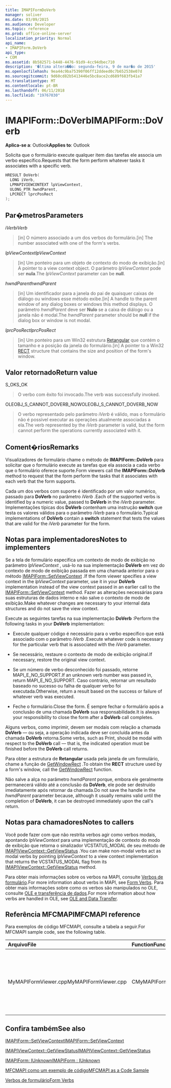 ```yaml
---
title: IMAPIFormDoVerb
manager: soliver
ms.date: 03/09/2015
ms.audience: Developer
ms.topic: reference
ms.prod: office-online-server
localization_priority: Normal
api_name:
- IMAPIForm.DoVerb
api_type:
- COM
ms.assetid: 8b582571-b448-4476-91d9-4cc94dbec710
description: '�ltima altera��o: segunda-feira, 9 de mar�o de 2015'
ms.openlocfilehash: 9ea44c9ba75390f06ff12ddeed0c7b652538e07d
ms.sourcegitcommit: 9d60cd82b5413446e5bc8ace2cd689f683fb41a7
ms.translationtype: MT
ms.contentlocale: pt-BR
ms.lasthandoff: 06/11/2018
ms.locfileid: "19767030"
---
```

# <a name="imapiformdoverb"></a><span data-ttu-id="b4ab6-103">IMAPIForm::DoVerb</span><span class="sxs-lookup"><span data-stu-id="b4ab6-103">IMAPIForm::DoVerb</span></span>

  
  
<span data-ttu-id="b4ab6-104">**Aplica-se a**: Outlook</span><span class="sxs-lookup"><span data-stu-id="b4ab6-104">**Applies to**: Outlook</span></span> 
  
<span data-ttu-id="b4ab6-105">Solicita que o formulário execute qualquer item das tarefas ele associa um verbo específico.</span><span class="sxs-lookup"><span data-stu-id="b4ab6-105">Requests that the form perform whatever tasks it associates with a specific verb.</span></span>
  
```cpp
HRESULT DoVerb(
  LONG iVerb,
  LPMAPIVIEWCONTEXT lpViewContext,
  ULONG_PTR hwndParent,
  LPCRECT lprcPosRect
);
```

## <a name="parameters"></a><span data-ttu-id="b4ab6-106">Par�metros</span><span class="sxs-lookup"><span data-stu-id="b4ab6-106">Parameters</span></span>

 <span data-ttu-id="b4ab6-107">_iVerb_</span><span class="sxs-lookup"><span data-stu-id="b4ab6-107">_iVerb_</span></span>
  
> <span data-ttu-id="b4ab6-108">[in] O número associado a um dos verbos do formulário.</span><span class="sxs-lookup"><span data-stu-id="b4ab6-108">[in] The number associated with one of the form's verbs.</span></span>
    
 <span data-ttu-id="b4ab6-109">_lpViewContext_</span><span class="sxs-lookup"><span data-stu-id="b4ab6-109">_lpViewContext_</span></span>
  
> <span data-ttu-id="b4ab6-110">[in] Um ponteiro para um objeto de contexto do modo de exibição.</span><span class="sxs-lookup"><span data-stu-id="b4ab6-110">[in] A pointer to a view context object.</span></span> <span data-ttu-id="b4ab6-111">O parâmetro _lpViewContext_ pode ser **nula**.</span><span class="sxs-lookup"><span data-stu-id="b4ab6-111">The  _lpViewContext_ parameter can be **null**.</span></span>
    
 <span data-ttu-id="b4ab6-112">_hwndParent_</span><span class="sxs-lookup"><span data-stu-id="b4ab6-112">_hwndParent_</span></span>
  
> <span data-ttu-id="b4ab6-113">[in] Um identificador para a janela do pai de quaisquer caixas de diálogo ou windows esse método exibe.</span><span class="sxs-lookup"><span data-stu-id="b4ab6-113">[in] A handle to the parent window of any dialog boxes or windows this method displays.</span></span> <span data-ttu-id="b4ab6-114">O parâmetro _hwndParent_ deve ser **Nulo** se a caixa de diálogo ou a janela não é modal.</span><span class="sxs-lookup"><span data-stu-id="b4ab6-114">The  _hwndParent_ parameter should be **null** if the dialog box or window is not modal.</span></span> 
    
 <span data-ttu-id="b4ab6-115">_lprcPosRect_</span><span class="sxs-lookup"><span data-stu-id="b4ab6-115">_lprcPosRect_</span></span>
  
> <span data-ttu-id="b4ab6-116">[in] Um ponteiro para um Win32 estrutura [Retangular](http://msdn.microsoft.com/pt-br/library/dd162897%28VS.85%29.aspx) que contém o tamanho e a posição da janela do formulário.</span><span class="sxs-lookup"><span data-stu-id="b4ab6-116">[in] A pointer to a Win32 [RECT](http://msdn.microsoft.com/pt-br/library/dd162897%28VS.85%29.aspx) structure that contains the size and position of the form's window.</span></span> 
    
## <a name="return-value"></a><span data-ttu-id="b4ab6-117">Valor retornado</span><span class="sxs-lookup"><span data-stu-id="b4ab6-117">Return value</span></span>

<span data-ttu-id="b4ab6-118">S_OK</span><span class="sxs-lookup"><span data-stu-id="b4ab6-118">S_OK</span></span> 
  
> <span data-ttu-id="b4ab6-119">O verbo com êxito foi invocado.</span><span class="sxs-lookup"><span data-stu-id="b4ab6-119">The verb was successfully invoked.</span></span>
    
<span data-ttu-id="b4ab6-120">OLEOBJ_S_CANNOT_DOVERB_NOW</span><span class="sxs-lookup"><span data-stu-id="b4ab6-120">OLEOBJ_S_CANNOT_DOVERB_NOW</span></span> 
  
> <span data-ttu-id="b4ab6-121">O verbo representado pelo parâmetro _iVerb_ é válido, mas o formulário não é possível executar as operações atualmente associadas a ela.</span><span class="sxs-lookup"><span data-stu-id="b4ab6-121">The verb represented by the  _iVerb_ parameter is valid, but the form cannot perform the operations currently associated with it.</span></span> 
    
## <a name="remarks"></a><span data-ttu-id="b4ab6-122">Coment�rios</span><span class="sxs-lookup"><span data-stu-id="b4ab6-122">Remarks</span></span>

<span data-ttu-id="b4ab6-123">Visualizadores de formulário chame o método de **IMAPIForm::DoVerb** para solicitar que o formulário execute as tarefas que ela associa a cada verbo que o formulário oferece suporte.</span><span class="sxs-lookup"><span data-stu-id="b4ab6-123">Form viewers call the **IMAPIForm::DoVerb** method to request that the form perform the tasks that it associates with each verb that the form supports.</span></span> 
  
<span data-ttu-id="b4ab6-124">Cada um dos verbos com suporte é identificado por um valor numérico, passado para **DoVerb** no parâmetro _iVerb_ .</span><span class="sxs-lookup"><span data-stu-id="b4ab6-124">Each of the supported verbs is identified by a numeric value, passed to **DoVerb** in the  _iVerb_ parameter.</span></span> <span data-ttu-id="b4ab6-125">Implementações típicas dos **DoVerb** contenham uma instrução **switch** que testa os valores válidos para o parâmetro _iVerb_ para o formulário.</span><span class="sxs-lookup"><span data-stu-id="b4ab6-125">Typical implementations of **DoVerb** contain a **switch** statement that tests the values that are valid for the  _iVerb_ parameter for the form.</span></span> 
  
## <a name="notes-to-implementers"></a><span data-ttu-id="b4ab6-126">Notas para implementadores</span><span class="sxs-lookup"><span data-stu-id="b4ab6-126">Notes to implementers</span></span>

<span data-ttu-id="b4ab6-127">Se a tela de formulário especifica um contexto de modo de exibição no parâmetro _lpViewContext_ , usá-lo na sua implementação **DoVerb** em vez do contexto de modo de exibição passada em uma chamada anterior para o método [IMAPIForm::SetViewContext](imapiform-setviewcontext.md) .</span><span class="sxs-lookup"><span data-stu-id="b4ab6-127">If the form viewer specifies a view context in the  _lpViewContext_ parameter, use it in your **DoVerb** implementation instead of the view context passed in an earlier call to the [IMAPIForm::SetViewContext](imapiform-setviewcontext.md) method.</span></span> <span data-ttu-id="b4ab6-128">Fazer as alterações necessárias para suas estruturas de dados interno e não salve o contexto de modo de exibição.</span><span class="sxs-lookup"><span data-stu-id="b4ab6-128">Make whatever changes are necessary to your internal data structures and do not save the view context.</span></span> 
  
<span data-ttu-id="b4ab6-129">Execute as seguintes tarefas na sua implementação **DoVerb** :</span><span class="sxs-lookup"><span data-stu-id="b4ab6-129">Perform the following tasks in your **DoVerb** implementation:</span></span> 
  
- <span data-ttu-id="b4ab6-130">Execute qualquer código é necessário para o verbo específico que está associado com o parâmetro _iVerb_ .</span><span class="sxs-lookup"><span data-stu-id="b4ab6-130">Execute whatever code is necessary for the particular verb that is associated with the  _iVerb_ parameter.</span></span> 
    
- <span data-ttu-id="b4ab6-131">Se necessário, restaure o contexto de modo de exibição original.</span><span class="sxs-lookup"><span data-stu-id="b4ab6-131">If necessary, restore the original view context.</span></span>
    
- <span data-ttu-id="b4ab6-132">Se um número de verbo desconhecido foi passado, retorne MAPI_E_NO_SUPPORT.</span><span class="sxs-lookup"><span data-stu-id="b4ab6-132">If an unknown verb number was passed in, return MAPI_E_NO_SUPPORT.</span></span> <span data-ttu-id="b4ab6-133">Caso contrário, retornar um resultado baseado no sucesso ou falha de qualquer verbo foi executada.</span><span class="sxs-lookup"><span data-stu-id="b4ab6-133">Otherwise, return a result based on the success or failure of whatever verb was executed.</span></span>
    
- <span data-ttu-id="b4ab6-134">Feche o formulário.</span><span class="sxs-lookup"><span data-stu-id="b4ab6-134">Close the form.</span></span> <span data-ttu-id="b4ab6-135">É sempre fechar o formulário após a conclusão de uma chamada **DoVerb** sua responsabilidade.</span><span class="sxs-lookup"><span data-stu-id="b4ab6-135">It is always your responsibility to close the form after a **DoVerb** call completes.</span></span> 
    
<span data-ttu-id="b4ab6-136">Alguns verbos, como imprimir, devem ser modais com relação a chamada **DoVerb** — ou seja, a operação indicada deve ser concluída antes da chamada **DoVerb** retorna.</span><span class="sxs-lookup"><span data-stu-id="b4ab6-136">Some verbs, such as Print, should be modal with respect to the **DoVerb** call — that is, the indicated operation must be finished before the **DoVerb** call returns.</span></span> 
  
<span data-ttu-id="b4ab6-137">Para obter a estrutura de **Retangular** usada pela janela de um formulário, chame a função de [GetWindowRect](http://msdn.microsoft.com/pt-br/library/ms633519) .</span><span class="sxs-lookup"><span data-stu-id="b4ab6-137">To obtain the **RECT** structure used by a form's window, call the [GetWindowRect](http://msdn.microsoft.com/pt-br/library/ms633519) function.</span></span> 
  
<span data-ttu-id="b4ab6-138">Não salve a alça no parâmetro _hwndParent_ porque, embora ele geralmente permanecerá válido até a conclusão da **DoVerb**, ele pode ser destruído imediatamente após retornar da chamada.</span><span class="sxs-lookup"><span data-stu-id="b4ab6-138">Do not save the handle in the  _hwndParent_ parameter because, although it usually remains valid until the completion of **DoVerb**, it can be destroyed immediately upon the call's return.</span></span>
  
## <a name="notes-to-callers"></a><span data-ttu-id="b4ab6-139">Notas para chamadores</span><span class="sxs-lookup"><span data-stu-id="b4ab6-139">Notes to callers</span></span>

<span data-ttu-id="b4ab6-140">Você pode fazer com que não restrita verbos agir como verbos modais, apontando _lpViewContext_ para uma implementação de contexto do modo de exibição que retorna o sinalizador VCSTATUS_MODAL de seu método de [IMAPIViewContext::GetViewStatus](imapiviewcontext-getviewstatus.md) .</span><span class="sxs-lookup"><span data-stu-id="b4ab6-140">You can make non-modal verbs act as modal verbs by pointing  _lpViewContext_ to a view context implementation that returns the VCSTATUS_MODAL flag from its [IMAPIViewContext::GetViewStatus](imapiviewcontext-getviewstatus.md) method.</span></span> 
  
<span data-ttu-id="b4ab6-141">Para obter mais informações sobre os verbos na MAPI, consulte [Verbos de formulário](form-verbs.md).</span><span class="sxs-lookup"><span data-stu-id="b4ab6-141">For more information about verbs in MAPI, see [Form Verbs](form-verbs.md).</span></span> <span data-ttu-id="b4ab6-142">Para obter mais informações sobre como os verbos são manipulados no OLE, consulte [OLE e transferência de dados](http://msdn.microsoft.com/pt-br/library/ms693425%28VS.85%29.aspx).</span><span class="sxs-lookup"><span data-stu-id="b4ab6-142">For more information about how verbs are handled in OLE, see [OLE and Data Transfer](http://msdn.microsoft.com/pt-br/library/ms693425%28VS.85%29.aspx).</span></span>
  
## <a name="mfcmapi-reference"></a><span data-ttu-id="b4ab6-143">Referência MFCMAPI</span><span class="sxs-lookup"><span data-stu-id="b4ab6-143">MFCMAPI reference</span></span>

<span data-ttu-id="b4ab6-144">Para exemplos de código MFCMAPI, consulte a tabela a seguir.</span><span class="sxs-lookup"><span data-stu-id="b4ab6-144">For MFCMAPI sample code, see the following table.</span></span>
  
|<span data-ttu-id="b4ab6-145">**Arquivo**</span><span class="sxs-lookup"><span data-stu-id="b4ab6-145">**File**</span></span>|<span data-ttu-id="b4ab6-146">**Function**</span><span class="sxs-lookup"><span data-stu-id="b4ab6-146">**Function**</span></span>|<span data-ttu-id="b4ab6-147">**Comment**</span><span class="sxs-lookup"><span data-stu-id="b4ab6-147">**Comment**</span></span>|
|:-----|:-----|:-----|
|<span data-ttu-id="b4ab6-148">MyMAPIFormViewer.cpp</span><span class="sxs-lookup"><span data-stu-id="b4ab6-148">MyMAPIFormViewer.cpp</span></span>  <br/> |<span data-ttu-id="b4ab6-149">CMyMAPIFormViewer::CallDoVerb</span><span class="sxs-lookup"><span data-stu-id="b4ab6-149">CMyMAPIFormViewer::CallDoVerb</span></span>  <br/> |<span data-ttu-id="b4ab6-150">MFCMAPI usa o método **IMAPIForm::DoVerb** para invocar um verbo em um formulário.</span><span class="sxs-lookup"><span data-stu-id="b4ab6-150">MFCMAPI uses the **IMAPIForm::DoVerb** method to invoke a verb on a form.</span></span>  <br/> |
   
## <a name="see-also"></a><span data-ttu-id="b4ab6-151">Confira também</span><span class="sxs-lookup"><span data-stu-id="b4ab6-151">See also</span></span>



[<span data-ttu-id="b4ab6-152">IMAPIForm::SetViewContext</span><span class="sxs-lookup"><span data-stu-id="b4ab6-152">IMAPIForm::SetViewContext</span></span>](imapiform-setviewcontext.md)
  
[<span data-ttu-id="b4ab6-153">IMAPIViewContext::GetViewStatus</span><span class="sxs-lookup"><span data-stu-id="b4ab6-153">IMAPIViewContext::GetViewStatus</span></span>](imapiviewcontext-getviewstatus.md)
  
[<span data-ttu-id="b4ab6-154">IMAPIForm: IUnknown</span><span class="sxs-lookup"><span data-stu-id="b4ab6-154">IMAPIForm : IUnknown</span></span>](imapiformiunknown.md)


[<span data-ttu-id="b4ab6-155">MFCMAPI como um exemplo de código</span><span class="sxs-lookup"><span data-stu-id="b4ab6-155">MFCMAPI as a Code Sample</span></span>](mfcmapi-as-a-code-sample.md)
  
[<span data-ttu-id="b4ab6-156">Verbos de formulário</span><span class="sxs-lookup"><span data-stu-id="b4ab6-156">Form Verbs</span></span>](form-verbs.md)

